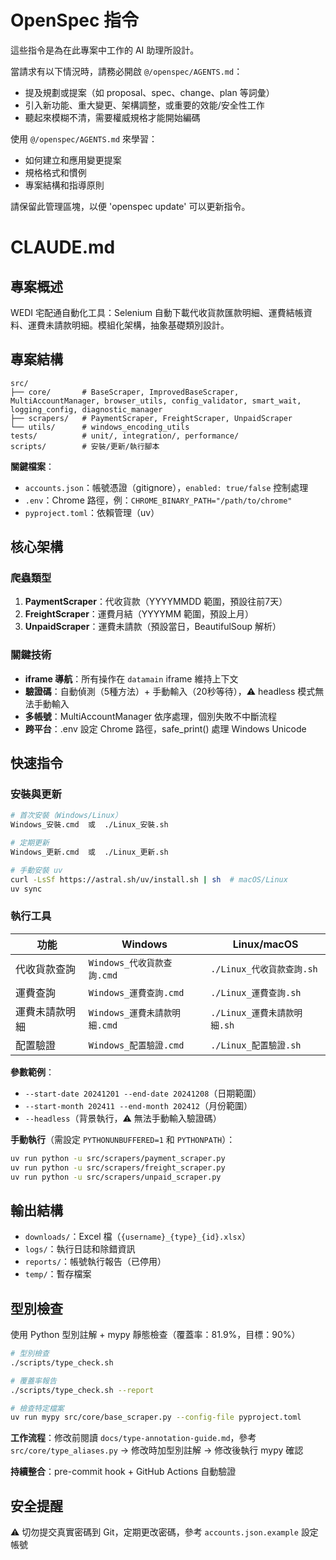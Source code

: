 <!-- OPENSPEC:START -->
# OpenSpec 指令

這些指令是為在此專案中工作的 AI 助理所設計。

當請求有以下情況時，請務必開啟 `@/openspec/AGENTS.md`：
- 提及規劃或提案（如 proposal、spec、change、plan 等詞彙）
- 引入新功能、重大變更、架構調整，或重要的效能/安全性工作
- 聽起來模糊不清，需要權威規格才能開始編碼

使用 `@/openspec/AGENTS.md` 來學習：
- 如何建立和應用變更提案
- 規格格式和慣例
- 專案結構和指導原則

請保留此管理區塊，以便 'openspec update' 可以更新指令。

<!-- OPENSPEC:END -->

# CLAUDE.md

## 專案概述

WEDI 宅配通自動化工具：Selenium 自動下載代收貨款匯款明細、運費結帳資料、運費未請款明細。模組化架構，抽象基礎類別設計。

## 專案結構

```
src/
├── core/       # BaseScraper, ImprovedBaseScraper, MultiAccountManager, browser_utils, config_validator, smart_wait, logging_config, diagnostic_manager
├── scrapers/   # PaymentScraper, FreightScraper, UnpaidScraper
└── utils/      # windows_encoding_utils
tests/          # unit/, integration/, performance/
scripts/        # 安裝/更新/執行腳本
```

**關鍵檔案**：
- `accounts.json`：帳號憑證（gitignore），`enabled: true/false` 控制處理
- `.env`：Chrome 路徑，例：`CHROME_BINARY_PATH="/path/to/chrome"`
- `pyproject.toml`：依賴管理（uv）

## 核心架構

### 爬蟲類型
1. **PaymentScraper**：代收貨款（YYYYMMDD 範圍，預設往前7天）
2. **FreightScraper**：運費月結（YYYYMM 範圍，預設上月）
3. **UnpaidScraper**：運費未請款（預設當日，BeautifulSoup 解析）

### 關鍵技術
- **iframe 導航**：所有操作在 `datamain` iframe 維持上下文
- **驗證碼**：自動偵測（5種方法）+ 手動輸入（20秒等待），⚠️ headless 模式無法手動輸入
- **多帳號**：MultiAccountManager 依序處理，個別失敗不中斷流程
- **跨平台**：.env 設定 Chrome 路徑，safe_print() 處理 Windows Unicode

## 快速指令

### 安裝與更新
```bash
# 首次安裝（Windows/Linux）
Windows_安裝.cmd  或  ./Linux_安裝.sh

# 定期更新
Windows_更新.cmd  或  ./Linux_更新.sh

# 手動安裝 uv
curl -LsSf https://astral.sh/uv/install.sh | sh  # macOS/Linux
uv sync
```

### 執行工具
| 功能 | Windows | Linux/macOS |
|------|---------|-------------|
| 代收貨款查詢 | `Windows_代收貨款查詢.cmd` | `./Linux_代收貨款查詢.sh` |
| 運費查詢 | `Windows_運費查詢.cmd` | `./Linux_運費查詢.sh` |
| 運費未請款明細 | `Windows_運費未請款明細.cmd` | `./Linux_運費未請款明細.sh` |
| 配置驗證 | `Windows_配置驗證.cmd` | `./Linux_配置驗證.sh` |

**參數範例**：
- `--start-date 20241201 --end-date 20241208`（日期範圍）
- `--start-month 202411 --end-month 202412`（月份範圍）
- `--headless`（背景執行，⚠️ 無法手動輸入驗證碼）

**手動執行**（需設定 `PYTHONUNBUFFERED=1` 和 `PYTHONPATH`）：
```bash
uv run python -u src/scrapers/payment_scraper.py
uv run python -u src/scrapers/freight_scraper.py
uv run python -u src/scrapers/unpaid_scraper.py
```

## 輸出結構

- `downloads/`：Excel 檔（`{username}_{type}_{id}.xlsx`）
- `logs/`：執行日誌和除錯資訊
- `reports/`：帳號執行報告（已停用）
- `temp/`：暫存檔案

## 型別檢查

使用 Python 型別註解 + mypy 靜態檢查（覆蓋率：81.9%，目標：90%）

```bash
# 型別檢查
./scripts/type_check.sh

# 覆蓋率報告
./scripts/type_check.sh --report

# 檢查特定檔案
uv run mypy src/core/base_scraper.py --config-file pyproject.toml
```

**工作流程**：修改前閱讀 `docs/type-annotation-guide.md`，參考 `src/core/type_aliases.py` → 修改時加型別註解 → 修改後執行 mypy 確認

**持續整合**：pre-commit hook + GitHub Actions 自動驗證

## 安全提醒

⚠️ 切勿提交真實密碼到 Git，定期更改密碼，參考 `accounts.json.example` 設定帳號
